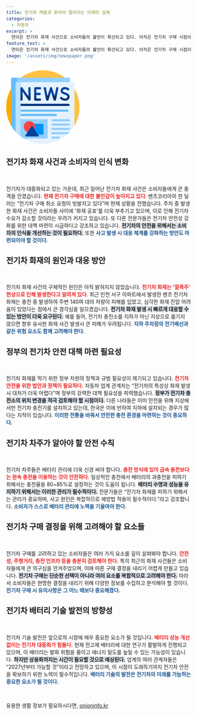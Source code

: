 ```yaml
---
title: 전기차 캐즘과 포비아 멀어지는 미래의 실체
categories:
  - 자동차
excerpt: >
  연이은 전기차 화재 사건으로 소비자들의 불안이 확산되고 있다. 아직은 전기차 구매 시점이 아니다라는 목소리가 커지면서 안전 대책 마련이 시급하다는 지적이 이어지고 있다.
feature_text: >
  연이은 전기차 화재 사건으로 소비자들의 불안이 확산되고 있다. 아직은 전기차 구매 시점이 아니다라는 목소리가 커지면서 안전 대책 마련이 시급하다는 지적이 이어지고 있다.
image: '/assets/img/newspaper.png'
---
```


<p><img src="/assets/img/newspaper.png" alt="kimp 속보" /></p>

<h2 data-ke-size="size26">전기차 화재 사건과 소비자의 인식 변화</h2>

<p data-ke-size="size16">&nbsp;</p>

<p>전기차가 대중화되고 있는 가운데, 최근 일어난 전기차 화재 사건은 소비자들에게 큰 충격을 안겼습니다. <b><span style="color: #ee2323;">현재 전기차 구매에 대한 불안감이 높아지고 있다</span></b>. 벤츠코리아의 한 딜러는 “전기차 구매 취소 요청이 빗발치고 있다”며 현재 상황을 전했습니다. 주차 중 발생한 화재 사건은 소비자들 사이에 '화재 공포'를 더욱 부추기고 있으며, 이로 인해 전기차 수요가 감소할 것이라는 우려가 커지고 있습니다. 또 다른 전문가들은 전기차 안전성 강화를 위한 대책 마련이 시급하다고 강조하고 있습니다.  <b><span style="background-color: #21538527;">전기차의 안전을 위해서는 소비자의 인식을 개선하는 것이 필요하다.</span></b> 또한 <b><span style="color: #1a5490;">사고 발생 시 대응 체계를 강화하는 방안도 마련되어야 할 것이다.</span></b></p>

<h2 data-ke-size="size26">전기차 화재의 원인과 대응 방안</h2>

<p data-ke-size="size16">&nbsp;</p>

<p>전기차 화재 사건의 구체적인 원인은 아직 밝혀지지 않았습니다. <b><span style="color: #ee2323;">전기차 화재는 '열폭주' 현상으로 인해 발생한다고 알려져 있다</span></b>. 최근 인천 서구 아파트에서 발생한 벤츠 전기차 화재는 충전 중 발생하여 주변 140여 대의 차량이 피해를 입었고, 심각한 화재 진압 어려움이 있었다는 점에서 큰 경각심을 일으켰습니다. <b><span style="background-color: #21538527;">전기차 화재 발생 시 빠르게 대응할 수 있는 방안이 더욱 요구된다.</span></b> 예를 들어, 전기차 충전소를 지하가 아닌 지상으로 옮기지 않으면 향후 유사한 화재 사건 발생시 큰 피해가 우려됩니다. <b><span style="color: #1a5490;">지하 주차장의 전기배선과 같은 위험 요소도 함께 고려해야 한다.</span></b></p>

<h2 data-ke-size="size26">정부의 전기차 안전 대책 마련 필요성</h2>

<p data-ke-size="size16">&nbsp;</p>

<p>전기차 화재를 막기 위한 정부 차원의 정책과 규범 필요성이 제기되고 있습니다. <b><span style="color: #ee2323;">전기차 안전을 위한 법안과 정책이 필요하다.</span></b> 자동차 업계 관계자는 “전기차의 특성상 화재 발생 시 대처가 더욱 어렵다”며 정부의 강력한 대책 필요성을 피력했습니다. <b><span style="background-color: #21538527;">정부가 전기차 충전소의 위치 변경을 적극 검토해야 할 시점이다.</span></b> 다른 나라들은 이미 안전을 위해 지상에서만 전기차 충전기를 설치하고 있는데, 한국은 이에 반하여 지하에 설치되는 경우가 많다는 지적이 있습니다. <b><span style="color: #1a5490;">이러한 전통을 바꿔서 안전한 충전 환경을 마련하는 것이 중요하다.</span></b></p>

<h2 data-ke-size="size26">전기차 차주가 알아야 할 안전 수칙</h2>

<p data-ke-size="size16">&nbsp;</p>

<p>전기차 차주들은 배터리 관리에 더욱 신경 써야 합니다. <b><span style="color: #ee2323;">충전 방식에 있어 급속 충전보다는 완속 충전을 이용하는 것이 안전하다.</span></b> 일상적인 충전에서 배터리의 과충전을 피하기 위해서는 충전율을 80~85%로 설정하는 것이 도움이 됩니다. <b><span style="background-color: #21538527;">배터리 수명과 성능을 유지하기 위해서는 이러한 관리가 필수적이다.</span></b> 전문가들은 “전기차 화재를 피하기 위해서는 관리가 중요하며, 사고 원인은 복잡하므로 예방법 적용이 필수적이다.”라고 강조합니다. <b><span style="color: #1a5490;">소비자가 스스로 배터리 관리에 노력을 기울여야 한다.</span></b></p>

<h2 data-ke-size="size26">전기차 구매 결정을 위해 고려해야 할 요소들</h2>

<p data-ke-size="size16">&nbsp;</p>

<p>전기차 구매를 고려하고 있는 소비자들은 여러 가지 요소를 깊이 살펴봐야 합니다. <b><span style="color: #ee2323;">안전성, 주행거리, 충전 인프라 등을 충분히 검토해야 한다.</span></b> 특히 최근의 화재 사건들은 소비자들에게 큰 의구심을 안겨주었으며, 이에 따른 구매 결정을 내리기 어렵게 만들고 있습니다. <b><span style="background-color: #21538527;">전기차 구매는 단순한 선택이 아니라 여러 요소를 복합적으로 고려해야 한다.</span></b> 따라서 소비자들은 현명한 결정을 내리기 위해 다양한 정보를 수집하고 분석해야 할 것이다. <b><span style="color: #1a5490;">전기차 구매 시 유의사항은 그 어느 때보다 중요해졌다.</span></b></p>

<h2 data-ke-size="size26">전기차 배터리 기술 발전의 방향성</h2>

<p data-ke-size="size16">&nbsp;</p>

<p>전기차 기술 발전은 앞으로의 시장에 매우 중요한 요소가 될 것입니다. <b><span style="color: #ee2323;">배터리 성능 개선 없이는 전기차 대중화가 힘들다.</span></b> 현재 전고체 배터리에 대한 연구가 활발하게 진행되고 있으며, 이 배터리는 발화 위험을 줄이고 에너지 밀도를 높일 수 있는 가능성이 있습니다. <b><span style="background-color: #21538527;">하지만 상용화까지는 시간이 필요할 것으로 예상된다.</span></b> 업계의 여러 관계자들은 “2027년부터 가능할 것”이라고 전망하고 있으며, 이 시점이 도래하기까지 전기차 안전을 확보하기 위한 노력이 필수적입니다. <b><span style="color: #1a5490;">배터리 기술의 발전은 전기차의 미래를 가늠하는 중요한 요소가 될 것이다.</span></b></p>

<p data-ke-size="size16">&nbsp;</p>
유용한 생활 정보가 필요하시다면, <a href="https://onioninfo.kr" rel="dofollow">onioninfo.kr</a>


